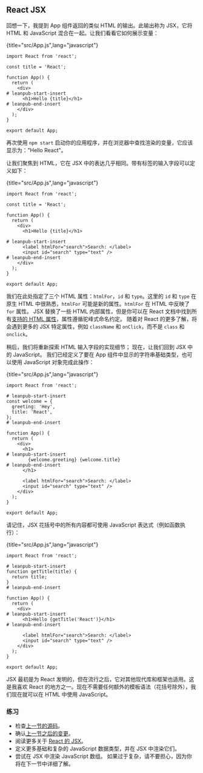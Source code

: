 ## React JSX

回想一下，我提到 App 组件返回的类似 HTML 的输出。此输出称为 JSX，它将 HTML 和 JavaScript 混合在一起。让我们看看它如何展示变量：

{title="src/App.js",lang="javascript"}
~~~~~~~
import React from 'react';

const title = 'React';

function App() {
  return (
    <div>
# leanpub-start-insert
      <h1>Hello {title}</h1>
# leanpub-end-insert
    </div>
  );
}

export default App;
~~~~~~~

再次使用 `npm start` 启动你的应用程序，并在浏览器中查找渲染的变量，它应该显示为："Hello React"。

让我们聚焦到 HTML，它在 JSX 中的表达几乎相同。带有标签的输入字段可以定义如下：

{title="src/App.js",lang="javascript"}
~~~~~~~
import React from 'react';

const title = 'React';

function App() {
  return (
    <div>
      <h1>Hello {title}</h1>

# leanpub-start-insert
      <label htmlFor="search">Search: </label>
      <input id="search" type="text" />
# leanpub-end-insert
    </div>
  );
}

export default App;
~~~~~~~

我们在此处指定了三个 HTML 属性：`htmlFor`，`id` 和 `type`。这里的 `id` 和 `type` 在原生 HTML 中很熟悉，`htmlFor` 可能是新的属性。`htmlFor` 在 HTML 中反映了 `for` 属性。 JSX 替换了一些 HTML 内部属性，但是你可以在 React 文档中找到所有[支持的 HTML 属性](https://reactjs.org/docs/dom-elements.html#all-supported-html-attributes)，属性遵循驼峰式命名约定。 随着对 React 的更多了解，将会遇到更多的 JSX 特定属性，例如 `className` 和 `onClick`，而不是 `class` 和 `onclick`。

稍后，我们将重新探索 HTML 输入字段的实现细节； 现在，让我们回到 JSX 中的 JavaScript。 我们已经定义了要在 App 组件中显示的字符串基础类型，也可以使用 JavaScript 对象完成此操作：

{title="src/App.js",lang="javascript"}
~~~~~~~
import React from 'react';

# leanpub-start-insert
const welcome = {
  greeting: 'Hey',
  title: 'React',
};
# leanpub-end-insert

function App() {
  return (
    <div>
      <h1>
# leanpub-start-insert
        {welcome.greeting} {welcome.title}
# leanpub-end-insert
      </h1>

      <label htmlFor="search">Search: </label>
      <input id="search" type="text" />
    </div>
  );
}

export default App;
~~~~~~~

请记住，JSX 花括号中的所有内容都可使用 JavaScript 表达式（例如函数执行）：

{title="src/App.js",lang="javascript"}
~~~~~~~
import React from 'react';

# leanpub-start-insert
function getTitle(title) {
  return title;
}
# leanpub-end-insert

function App() {
  return (
    <div>
# leanpub-start-insert
      <h1>Hello {getTitle('React')}</h1>
# leanpub-end-insert

      <label htmlFor="search">Search: </label>
      <input id="search" type="text" />
    </div>
  );
}

export default App;
~~~~~~~

JSX 最初是为 React 发明的，但在流行之后，它对其他现代库和框架也适用。这是我喜欢 React 的地方之一。现在不需要任何额外的模板语法（花括号除外），我们现在就可以在 HTML 中使用 JavaScript。

### 练习

* 检查[上一节的源码](https://codesandbox.io/s/github/the-road-to-learn-react/hacker-stories/tree/hs/React-JSX)。
* 确认[上一节之后的变更](https://github.com/the-road-to-learn-react/hacker-stories/compare/hs/Meet-the-React-Component...hs/React-JSX?expand=1)。
* 阅读更多关于 [React 的 JSX](https://reactjs.org/docs/introducing-jsx.html)。
* 定义更多基础和复杂的 JavaScript 数据类型，并在 JSX 中渲染它们。
* 尝试在 JSX 中渲染 JavaScript 数组。 如果过于复杂，请不要担心，因为你将在下一节中详细了解。
